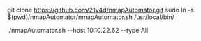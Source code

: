 git clone https://github.com/21y4d/nmapAutomator.git
sudo ln -s $(pwd)/nmapAutomator/nmapAutomator.sh /usr/local/bin/

./nmapAutomator.sh --host 10.10.22.62 --type All
